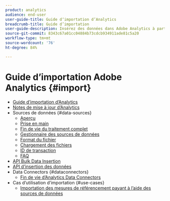 ```yaml
---
product: analytics
audience: end-user
user-guide-title: Guide dʼimportation d’Analytics
breadcrumb-title: Guide d’importation
user-guide-description: Insérez des données dans Adobe Analytics à partir des sources externes, en bloc ou en temps réel.
source-git-commit: 8343c67a01cc04884b73cdcb934911ade81c5a20
workflow-type: tm+mt
source-wordcount: '76'
ht-degree: 84%

---
```



# Guide d’importation Adobe Analytics {#import}

+ [Guide dʼimportation d’Analytics](home.md)
+ [Notes de mise à jour d’Analytics](https://experienceleague.adobe.com/docs/analytics/release-notes/latest.html?lang=fr)
+ Sources de données {#data-sources}
   + [Aperçu](data-sources/overview.md)
   + [Prise en main](data-sources/getting-started.md)
   + [Fin de vie du traitement complet](data-sources/full-processing-eol.md)
   + [Gestionnaire des sources de données](data-sources/manage.md)
   + [Format du fichier](data-sources/file-format.md)
   + [Chargement des fichiers](data-sources/file-upload.md)
   + [ID de transaction](data-sources/transactionid.md)
   + [FAQ](data-sources/faq.md)
+ [API Bulk Data Insertion](bulk-data-insertion-api/bulk-data-insert.md)
+ [API dʼinsertion des données](c-data-insertion-api/c-data-insertion-api.md)
+ Data Connectors {#dataconnectors}
   + [Fin de vie dʼAnalytics Data Connectors](data-connectors/data-connectors-eol.md)
+ Cas dʼutilisation dʼimportation {#use-cases}
   + [Importation des mesures de référencement payant à lʼaide des sources de données](use-cases/paid-search-metrics.md)
